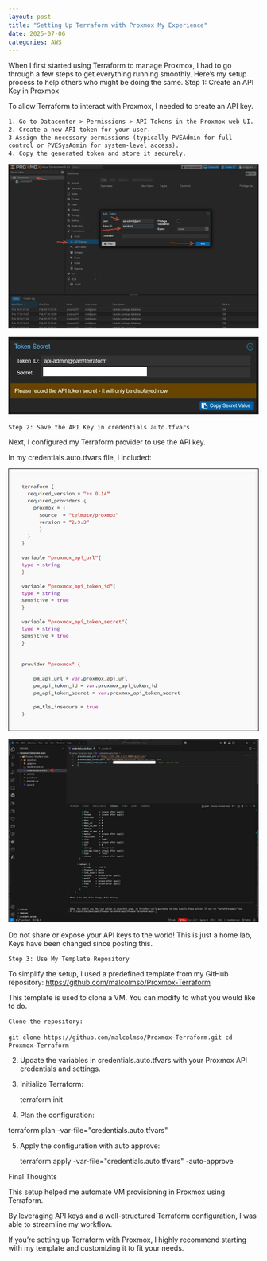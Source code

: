```yaml
---
layout: post
title: "Setting Up Terraform with Proxmox My Experience"
date: 2025-07-06
categories: AWS
---
```

When I first started using Terraform to manage Proxmox, I had to go through a few steps to get everything running smoothly. Here’s my setup process to help others who might be doing the same.
Step 1: Create an API Key in Proxmox

To allow Terraform to interact with Proxmox, I needed to create an API key.

    1. Go to Datacenter > Permissions > API Tokens in the Proxmox web UI.
    2. Create a new API token for your user.
    3 Assign the necessary permissions (typically PVEAdmin for full control or PVESysAdmin for system-level access).
    4. Copy the generated token and store it securely.

![CloudFront Invalidation Flowchart](/assets/images/Setting-Up-Terraform-with-Proxmox-My-Experience/1.png)  

![CloudFront Invalidation Flowchart](/assets/images/Setting-Up-Terraform-with-Proxmox-My-Experience/2.png)  

    Step 2: Save the API Key in credentials.auto.tfvars

Next, I configured my Terraform provider to use the API key.

In my credentials.auto.tfvars file, I included:

![CloudFront Invalidation Flowchart](/assets/images/Setting-Up-Terraform-with-Proxmox-My-Experience/3.png)  

![CloudFront Invalidation Flowchart](/assets/images/Setting-Up-Terraform-with-Proxmox-My-Experience/4.png)  

Do not share or expose your API keys to the world! This is just a home lab, Keys have been changed since posting this.

    Step 3: Use My Template Repository

To simplify the setup, I used a predefined template from my GitHub repository: https://github.com/malcolmso/Proxmox-Terraform

This template is used to clone a VM.
You can modify to what you would like to do.

    Clone the repository:

    git clone https://github.com/malcolmso/Proxmox-Terraform.git cd Proxmox-Terraform

2. Update the variables in credentials.auto.tfvars with your Proxmox API credentials and settings.

3. Initialize Terraform:

    terraform init

4. Plan the configuration:

terraform plan -var-file="credentials.auto.tfvars"

5. Apply the configuration with auto approve:

    terraform apply -var-file="credentials.auto.tfvars" -auto-approve

Final Thoughts

This setup helped me automate VM provisioning in Proxmox using Terraform.

By leveraging API keys and a well-structured Terraform configuration, I was able to streamline my workflow.

If you’re setting up Terraform with Proxmox, I highly recommend starting with my template and customizing it to fit your needs.